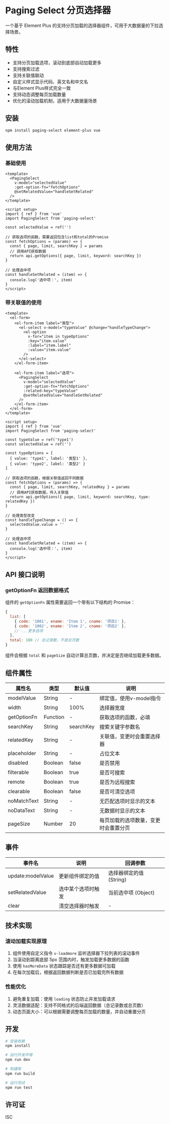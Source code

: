 # Paging Select 分页选择器

一个基于 Element Plus 的支持分页加载的选择器组件，可用于大数据量的下拉选择场景。

## 特性

- 支持分页加载选项，滚动到底部自动加载更多
- 支持搜索过滤
- 支持关联值联动
- 自定义样式显示代码、英文名和中文名
- 与Element Plus样式完全一致
- 支持动态调整每页加载数量
- 优化的滚动加载机制，适用于大数据量场景

## 安装

```bash
npm install paging-select element-plus vue
```

## 使用方法

### 基础使用

```vue
<template>
  <PagingSelect
    v-model="selectedValue"
    :get-option-fn="fetchOptions"
    @setRelatedValue="handleSetRelated"
  />
</template>

<script setup>
import { ref } from 'vue'
import PagingSelect from 'paging-select'

const selectedValue = ref('')

// 获取选项的函数，需要返回包含list和total的Promise
const fetchOptions = (params) => {
  const { page, limit, searchKey } = params
  // 调用API获取数据
  return api.getOptions({ page, limit, keyword: searchKey })
}

// 处理选中项
const handleSetRelated = (item) => {
  console.log('选中项：', item)
}
</script>
```

### 带关联值的使用

```vue
<template>
  <el-form>
    <el-form-item label="类型">
      <el-select v-model="typeValue" @change="handleTypeChange">
        <el-option
          v-for="item in typeOptions"
          :key="item.value"
          :label="item.label"
          :value="item.value"
        />
      </el-select>
    </el-form-item>
    
    <el-form-item label="选项">
      <PagingSelect
        v-model="selectedValue"
        :get-option-fn="fetchOptions"
        :related-key="typeValue"
        @setRelatedValue="handleSetRelated"
      />
    </el-form-item>
  </el-form>
</template>

<script setup>
import { ref } from 'vue'
import PagingSelect from 'paging-select'

const typeValue = ref('type1')
const selectedValue = ref('')

const typeOptions = [
  { value: 'type1', label: '类型1' },
  { value: 'type2', label: '类型2' }
]

// 获取选项的函数，根据关联值返回不同数据
const fetchOptions = (params) => {
  const { page, limit, searchKey, relatedKey } = params
  // 调用API获取数据，传入关联值
  return api.getOptions({ page, limit, keyword: searchKey, type: relatedKey })
}

// 处理类型改变
const handleTypeChange = () => {
  selectedValue.value = ''
}

// 处理选中项
const handleSetRelated = (item) => {
  console.log('选中项：', item)
}
</script>
```

## API 接口说明

### getOptionFn 返回数据格式

组件的 `getOptionFn` 属性需要返回一个带有以下结构的 Promise：

```javascript
{
  list: [
    { code: '1001', ename: 'Item 1', cname: '项目1' },
    { code: '1002', ename: 'Item 2', cname: '项目2' },
    // ...更多选项
  ],
  total: 100 // 总记录数，不是总页数
}
```

组件会根据 `total` 和 `pageSize` 自动计算总页数，并决定是否继续加载更多数据。

## 组件属性

| 属性名       | 类型     | 默认值     | 说明                           |
|-------------|----------|-----------|--------------------------------|
| modelValue  | String   | -         | 绑定值，使用v-model指令         |
| width       | String   | 100%      | 选择器宽度                      |
| getOptionFn | Function | -         | 获取选项的函数，必填            |
| searchKey   | String   | searchKey | 搜索关键字参数名                |
| relatedKey  | String   | -         | 关联值，变更时会重置选择器      |
| placeholder | String   | -         | 占位文本                        |
| disabled    | Boolean  | false     | 是否禁用                        |
| filterable  | Boolean  | true      | 是否可搜索                      |
| remote      | Boolean  | true      | 是否为远程搜索                  |
| clearable   | Boolean  | false     | 是否可清空选项                  |
| noMatchText | String   | -         | 无匹配选项时显示的文本          |
| noDataText  | String   | -         | 无数据时显示的文本              |
| pageSize    | Number   | 20        | 每页加载的选项数量，变更时会重置分页 |

## 事件

| 事件名             | 说明                            | 回调参数                |
|-------------------|--------------------------------|------------------------|
| update:modelValue | 更新组件绑定的值                | 选择器绑定的值 (String) |
| setRelatedValue   | 选中某个选项时触发              | 当前选中项 (Object)     |
| clear             | 清空选择器时触发                | -                      |

## 技术实现

### 滚动加载实现原理

1. 组件使用自定义指令 `v-loadmore` 监听选择器下拉列表的滚动事件
2. 当滚动到距离底部 5px 范围内时，触发加载更多数据的函数
3. 使用 `hasMoreData` 状态跟踪是否还有更多数据可加载
4. 在每次加载后，根据返回数据判断是否已加载完所有数据

### 性能优化

1. 避免重复加载：使用 `loading` 状态防止并发加载请求
2. 灵活数据适配：支持不同格式的后端返回数据（总记录数或总页数）
3. 动态页面大小：可以根据需要调整每页加载的数量，并自动重置分页

## 开发

```bash
# 安装依赖
npm install

# 运行开发环境
npm run dev

# 构建库
npm run build

# 运行测试
npm run test
```

## 许可证

ISC 